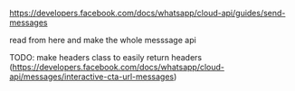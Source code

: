 https://developers.facebook.com/docs/whatsapp/cloud-api/guides/send-messages


read from here and make the whole messsage api


TODO: make headers class to easily return headers (https://developers.facebook.com/docs/whatsapp/cloud-api/messages/interactive-cta-url-messages)